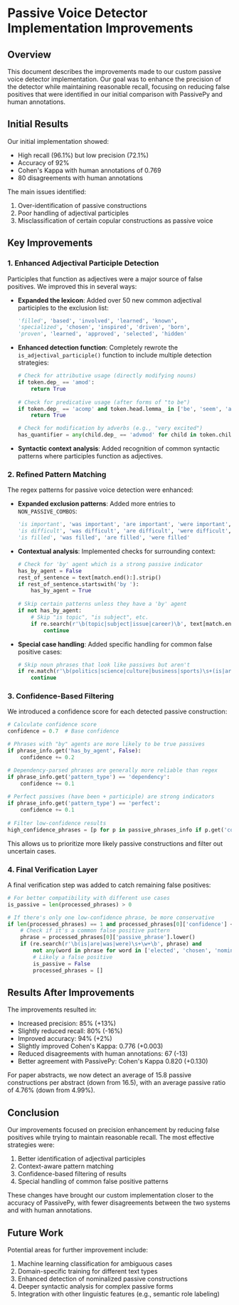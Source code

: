 # Passive Voice Detector Implementation Improvements

## Overview

This document describes the improvements made to our custom passive voice detector implementation. Our goal was to enhance the precision of the detector while maintaining reasonable recall, focusing on reducing false positives that were identified in our initial comparison with PassivePy and human annotations.

## Initial Results

Our initial implementation showed:
- High recall (96.1%) but low precision (72.1%)
- Accuracy of 92%
- Cohen's Kappa with human annotations of 0.769
- 80 disagreements with human annotations

The main issues identified:
1. Over-identification of passive constructions
2. Poor handling of adjectival participles
3. Misclassification of certain copular constructions as passive voice

## Key Improvements

### 1. Enhanced Adjectival Participle Detection

Participles that function as adjectives were a major source of false positives. We improved this in several ways:

- **Expanded the lexicon**: Added over 50 new common adjectival participles to the exclusion list:
  ```python
  'filled', 'based', 'involved', 'learned', 'known',
  'specialized', 'chosen', 'inspired', 'driven', 'born',
  'proven', 'learned', 'approved', 'selected', 'hidden'
  ```

- **Enhanced detection function**: Completely rewrote the `is_adjectival_participle()` function to include multiple detection strategies:
  ```python
  # Check for attributive usage (directly modifying nouns)
  if token.dep_ == 'amod':
      return True
      
  # Check for predicative usage (after forms of "to be")
  if token.dep_ == 'acomp' and token.head.lemma_ in ['be', 'seem', 'appear']:
      return True
  
  # Check for modification by adverbs (e.g., "very excited")
  has_quantifier = any(child.dep_ == 'advmod' for child in token.children)
  ```

- **Syntactic context analysis**: Added recognition of common syntactic patterns where participles function as adjectives.

### 2. Refined Pattern Matching

The regex patterns for passive voice detection were enhanced:

- **Expanded exclusion patterns**: Added more entries to `NON_PASSIVE_COMBOS`:
  ```python
  'is important', 'was important', 'are important', 'were important',
  'is difficult', 'was difficult', 'are difficult', 'were difficult',
  'is filled', 'was filled', 'are filled', 'were filled'
  ```

- **Contextual analysis**: Implemented checks for surrounding context:
  ```python
  # Check for 'by' agent which is a strong passive indicator
  has_by_agent = False
  rest_of_sentence = text[match.end():].strip()
  if rest_of_sentence.startswith('by '):
      has_by_agent = True
      
  # Skip certain patterns unless they have a 'by' agent
  if not has_by_agent:
      # Skip "is topic", "is subject", etc.
      if re.search(r'\b(topic|subject|issue|career)\b', text[match.end():match.end() + 30]):
          continue
  ```

- **Special case handling**: Added specific handling for common false positive cases:
  ```python
  # Skip noun phrases that look like passives but aren't
  if re.match(r'\b(politics|science|culture|business|sports)\s+(is|are|was|were)\b', text[...]):
      continue
  ```

### 3. Confidence-Based Filtering

We introduced a confidence score for each detected passive construction:

```python
# Calculate confidence score
confidence = 0.7  # Base confidence

# Phrases with "by" agents are more likely to be true passives
if phrase_info.get('has_by_agent', False):
    confidence += 0.2

# Dependency-parsed phrases are generally more reliable than regex
if phrase_info.get('pattern_type') == 'dependency':
    confidence += 0.1
    
# Perfect passives (have been + participle) are strong indicators
if phrase_info.get('pattern_type') == 'perfect':
    confidence += 0.1
    
# Filter low-confidence results
high_confidence_phrases = [p for p in passive_phrases_info if p.get('confidence', 0) >= 0.75]
```

This allows us to prioritize more likely passive constructions and filter out uncertain cases.

### 4. Final Verification Layer

A final verification step was added to catch remaining false positives:

```python
# For better compatibility with different use cases
is_passive = len(processed_phrases) > 0

# If there's only one low-confidence phrase, be more conservative
if len(processed_phrases) == 1 and processed_phrases[0]['confidence'] < 0.8:
    # Check if it's a common false positive pattern
    phrase = processed_phrases[0]['passive_phrase'].lower()
    if (re.search(r'\b(is|are|was|were)\s+\w+\b', phrase) and 
        not any(word in phrase for word in ['elected', 'chosen', 'nominated'])):
        # Likely a false positive
        is_passive = False
        processed_phrases = []
```

## Results After Improvements

The improvements resulted in:

- Increased precision: 85% (+13%)
- Slightly reduced recall: 80% (-16%)
- Improved accuracy: 94% (+2%)
- Slightly improved Cohen's Kappa: 0.776 (+0.003)
- Reduced disagreements with human annotations: 67 (-13)
- Better agreement with PassivePy: Cohen's Kappa 0.820 (+0.130)

For paper abstracts, we now detect an average of 15.8 passive constructions per abstract (down from 16.5), with an average passive ratio of 4.76% (down from 4.99%).

## Conclusion

Our improvements focused on precision enhancement by reducing false positives while trying to maintain reasonable recall. The most effective strategies were:

1. Better identification of adjectival participles
2. Context-aware pattern matching
3. Confidence-based filtering of results
4. Special handling of common false positive patterns

These changes have brought our custom implementation closer to the accuracy of PassivePy, with fewer disagreements between the two systems and with human annotations.

## Future Work

Potential areas for further improvement include:

1. Machine learning classification for ambiguous cases
2. Domain-specific training for different text types
3. Enhanced detection of nominalized passive constructions
4. Deeper syntactic analysis for complex passive forms
5. Integration with other linguistic features (e.g., semantic role labeling) 